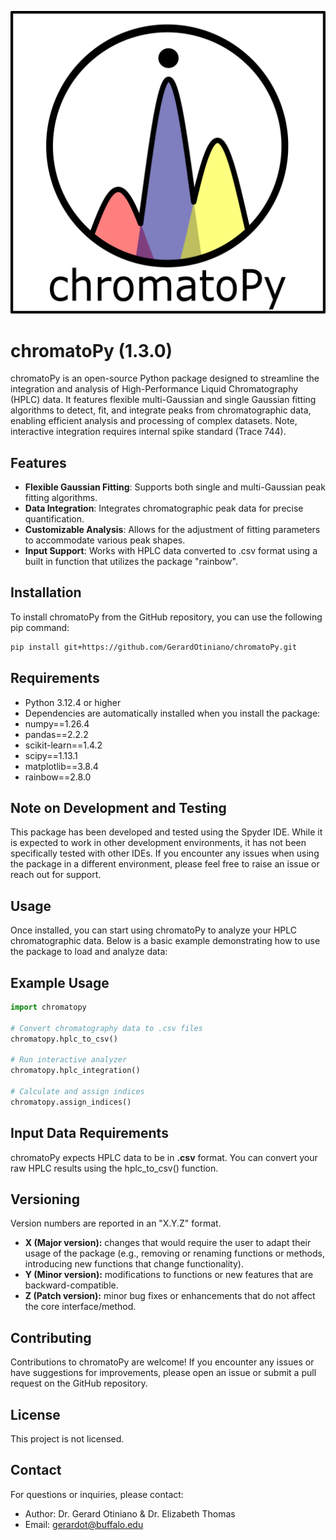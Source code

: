 ![ChromatoPy Logo](misc/chromatoPy.png)

# chromatoPy (1.3.0)

 chromatoPy is an open-source Python package designed to streamline the integration and analysis of High-Performance Liquid Chromatography (HPLC) data. It features flexible multi-Gaussian and single Gaussian fitting algorithms to detect, fit, and integrate peaks from chromatographic data, enabling efficient analysis and processing of complex datasets. Note, interactive integration requires internal spike standard (Trace 744).

## Features

- **Flexible Gaussian Fitting**: Supports both single and multi-Gaussian peak fitting algorithms.
- **Data Integration**: Integrates chromatographic peak data for precise quantification.
- **Customizable Analysis**: Allows for the adjustment of fitting parameters to accommodate various peak shapes.
- **Input Support**: Works with HPLC data converted to .csv format using a built in function that utilizes the package "rainbow". 

## Installation

To install chromatoPy from the GitHub repository, you can use the following pip command:
```bash
pip install git+https://github.com/GerardOtiniano/chromatoPy.git
```

## Requirements

- Python 3.12.4 or higher
- Dependencies are automatically installed when you install the package:
- numpy==1.26.4
- pandas==2.2.2
- scikit-learn==1.4.2
- scipy==1.13.1
- matplotlib==3.8.4
- rainbow==2.8.0

## Note on Development and Testing

This package has been developed and tested using the Spyder IDE. While it is expected to work in other development environments, it has not been specifically tested with other IDEs. If you encounter any issues when using the package in a different environment, please feel free to raise an issue or reach out for support.

## Usage

Once installed, you can start using chromatoPy to analyze your HPLC chromatographic data. Below is a basic example demonstrating how to use the package to load and analyze data:

## Example Usage

```python
import chromatopy

# Convert chromatography data to .csv files
chromatopy.hplc_to_csv()

# Run interactive analyzer
chromatopy.hplc_integration()

# Calculate and assign indices
chromatopy.assign_indices()
```

## Input Data Requirements

chromatoPy expects HPLC data to be in **.csv** format. You can convert your raw HPLC results using the hplc_to_csv() function.

## Versioning
Version numbers are reported in an "X.Y.Z" format. 
- **X (Major version):** changes that would require the user to adapt their usage of the package (e.g., removing or renaming functions or methods, introducing new functions that change functionality). 
- **Y (Minor version):**  modifications to functions or new features that are backward-compatible.
- **Z (Patch version):** minor bug fixes or enhancements that do not affect the core interface/method. 

## Contributing

Contributions to chromatoPy are welcome! If you encounter any issues or have suggestions for improvements, please open an issue or submit a pull request on the GitHub repository.

## License

This project is not licensed. 

## Contact

For questions or inquiries, please contact:

- Author: Dr. Gerard Otiniano & Dr. Elizabeth Thomas
- Email: gerardot@buffalo.edu